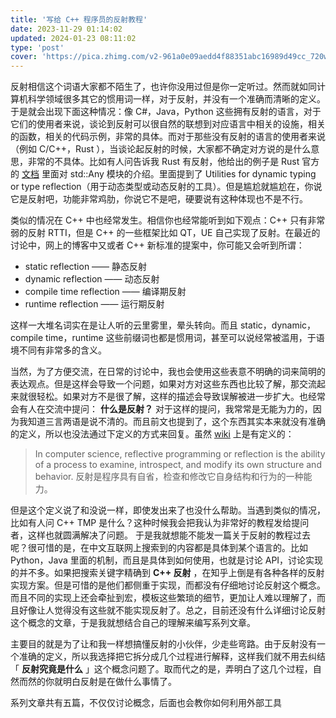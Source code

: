 ```yaml
---
title: '写给 C++ 程序员的反射教程'
date: 2023-11-29 01:14:02
updated: 2024-01-23 08:11:02
type: 'post'
cover: 'https://pica.zhimg.com/v2-961a0e09aedd4f88351abc16989d49cc_720w.jpg?source=172ae18b'
---
```



反射相信这个词语大家都不陌生了，也许你没用过但是你一定听过。然而就如同计算机科学领域很多其它的惯用词一样，对于反射，并没有一个准确而清晰的定义。于是就会出现下面这种情况：像 C#，Java，Python 这些拥有反射的语言，对于它们的使用者来说，谈论到反射可以很自然的联想到对应语言中相关的设施，相关的函数，相关的代码示例，非常的具体。而对于那些没有反射的语言的使用者来说（例如 C/C++，Rust ），当谈论起反射的时候，大家都不确定对方说的是什么意思，非常的不具体。比如有人问告诉我 Rust 有反射，他给出的例子是 Rust 官方的 [文档](https://doc.rust-lang.org/stable/std/any/index.html) 里面对 std::Any 模块的介绍。里面提到了 Utilities for dynamic typing or type reflection（用于动态类型或动态反射的工具）。但是尴尬就尴尬在，你说它是反射吧，功能非常鸡肋，你说它不是吧，硬要说有这种体现也不是不行。

类似的情况在 C++ 中也经常发生。相信你也经常能听到如下观点：C++ 只有非常弱的反射 RTTI，但是 C++ 的一些框架比如 QT，UE 自己实现了反射。在最近的讨论中，网上的博客中又或者 C++ 新标准的提案中，你可能又会听到所谓：

- static reflection —— 静态反射
- dynamic reflection —— 动态反射
- compile time reflection —— 编译期反射
- runtime reflection —— 运行期反射


这样一大堆名词实在是让人听的云里雾里，晕头转向。而且 static，dynamic，compile time，runtime 这些前缀词也都是惯用词，甚至可以说经常被滥用，于语境不同有非常多的含义。

当然，为了方便交流，在日常的讨论中，我也会使用这些表意不明确的词来简明的表达观点。但是这样会导致一个问题，如果对方对这些东西也比较了解，那交流起来就很轻松。如果对方不是很了解，这样的描述会导致误解被进一步扩大。也经常会有人在交流中提问： **什么是反射？** 对于这样的提问，我常常是无能为力的，因为我知道三言两语是说不清的。而且前文也提到了，这个东西其实本来就没有准确的定义，所以也没法通过下定义的方式来回复。虽然 [wiki](https://en.wikipedia.org/wiki/Reflective_programming) 上是有定义的：

>  In computer science, reflective programming or reflection is the ability of a process to examine, introspect, and modify its own structure and behavior. 反射是程序具有自省，检查和修改它自身结构和行为的一种能力。

但是这个定义说了和没说一样，即使发出来了也没什么帮助。当遇到类似的情况，比如有人问 C++ TMP 是什么？这种时候我会把我认为非常好的教程发给提问者，这样也就圆满解决了问题。 于是我就想能不能发一篇关于反射的教程过去呢？很可惜的是，在中文互联网上搜索到的内容都是具体到某个语言的。比如 Python，Java 里面的机制，而且是具体到如何使用，也就是讨论 API，讨论实现的并不多。如果把搜索关键字精确到  **C++ 反射** ，在知乎上倒是有各种各样的反射实现方案。但是可惜的是他们都侧重于实现，而都没有仔细地讨论反射这个概念。而且不同的实现上还会牵扯到宏，模板这些繁琐的细节，更加让人难以理解了，而且好像让人觉得没有这些就不能实现反射了。总之，目前还没有什么详细讨论反射这个概念的文章，于是我就想结合自己的理解来编写系列文章。

主要目的就是为了让和我一样想搞懂反射的小伙伴，少走些弯路。由于反射没有一个准确的定义，所以我选择把它拆分成几个过程进行解释，这样我们就不用去纠结「 **反射究竟是什么** 」这个概念问题了。取而代之的是，弄明白了这几个过程，自然而然的你就明白反射是在做什么事情了。

系列文章共有五篇，不仅仅讨论概念，后面也会教你如何利用外部工具
